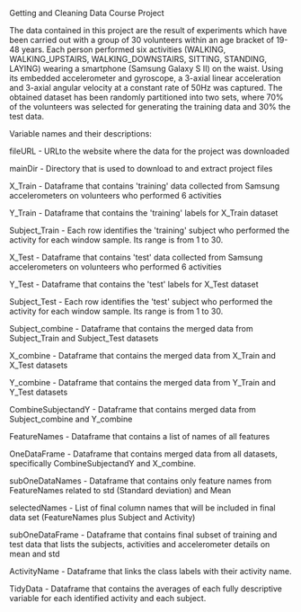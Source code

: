 Getting and Cleaning Data Course Project

The data contained in this project are the result of experiments which have been carried out with a group of 30 volunteers within an age bracket of 19-48 years. Each person performed six activities (WALKING, WALKING_UPSTAIRS, WALKING_DOWNSTAIRS, SITTING, STANDING, LAYING) wearing a smartphone (Samsung Galaxy S II) on the waist. Using its embedded accelerometer and gyroscope, a 3-axial linear acceleration and 3-axial angular velocity at a constant rate of 50Hz was captured. The obtained dataset has been randomly partitioned into two sets, where 70% of the volunteers was selected for generating the training data and 30% the test data. 

Variable names and their descriptions:

fileURL - URLto the website where the data for the project was downloaded

mainDir - Directory that is used to download to and extract project files

X_Train - Dataframe that contains 'training' data collected from Samsung accelerometers on volunteers who performed 6 activities 

Y_Train - Dataframe that contains the 'training' labels for X_Train dataset

Subject_Train - Each row identifies the 'training' subject who performed the activity for each window sample. Its range is from 1 to 30.

X_Test - Dataframe that contains 'test' data collected from Samsung accelerometers on volunteers who performed 6 activities

Y_Test - Dataframe that contains the 'test' labels for X_Test dataset

Subject_Test - Each row identifies the 'test' subject who performed the activity for each window sample. Its range is from 1 to 30.

Subject_combine - Dataframe that contains the merged data from Subject_Train and Subject_Test datasets

X_combine - Dataframe that contains the merged data from X_Train and X_Test datasets

Y_combine - Dataframe that contains the merged data from Y_Train and Y_Test datasets

CombineSubjectandY - Dataframe that contains merged data from Subject_combine and Y_combine

FeatureNames - Dataframe that contains a list of names of all features

OneDataFrame - Dataframe that contains merged data from all datasets, specifically CombineSubjectandY and X_combine.

subOneDataNames - Dataframe that contains only feature names from FeatureNames related to std (Standard deviation) and Mean

selectedNames - List of final column names that will be included in final data set (FeatureNames plus Subject and Activity)

subOneDataFrame - Dataframe that contains final subset of training and test data that lists the subjects, activities and accelerometer details on mean and std

ActivityName - Dataframe that links the class labels with their activity name.

TidyData - Dataframe that contains the averages of each fully descriptive variable for each identified activity and each subject.
